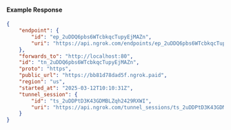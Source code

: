 <!-- Code generated for API Clients. DO NOT EDIT. -->

#### Example Response

```json
{
	"endpoint": {
		"id": "ep_2uDDQ6pbs6WTcbkqcTupyEjMAZn",
		"uri": "https://api.ngrok.com/endpoints/ep_2uDDQ6pbs6WTcbkqcTupyEjMAZn"
	},
	"forwards_to": "http://localhost:80",
	"id": "tn_2uDDQ6pbs6WTcbkqcTupyEjMAZn",
	"proto": "https",
	"public_url": "https://bb81d78dad5f.ngrok.paid",
	"region": "us",
	"started_at": "2025-03-12T10:10:31Z",
	"tunnel_session": {
		"id": "ts_2uDDPtD3K43GDMBLZqh2429RXWI",
		"uri": "https://api.ngrok.com/tunnel_sessions/ts_2uDDPtD3K43GDMBLZqh2429RXWI"
	}
}
```
